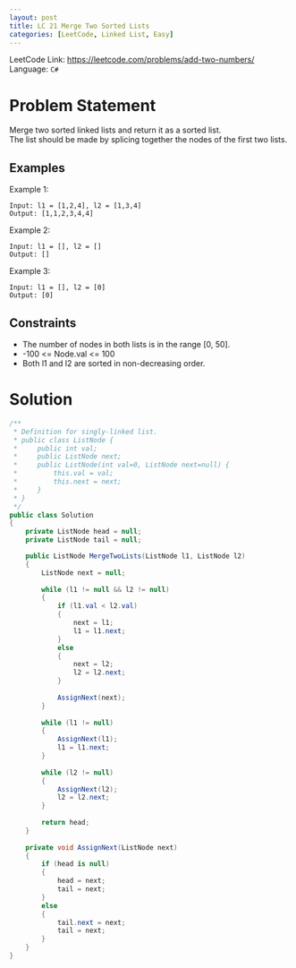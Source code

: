 ```yaml
---
layout: post
title: LC 21 Merge Two Sorted Lists
categories: [LeetCode, Linked List, Easy]
---
```


LeetCode Link: https://leetcode.com/problems/add-two-numbers/  
Language: `C#`

# Problem Statement #

Merge two sorted linked lists and return it as a sorted list.  
The list should be made by splicing together the nodes of the first two lists.

## Examples

Example 1:

```
Input: l1 = [1,2,4], l2 = [1,3,4]
Output: [1,1,2,3,4,4]
```

Example 2:

```
Input: l1 = [], l2 = []
Output: []
```

Example 3:

```
Input: l1 = [], l2 = [0]
Output: [0]
```  

## Constraints  

* The number of nodes in both lists is in the range [0, 50].
* -100 <= Node.val <= 100
* Both l1 and l2 are sorted in non-decreasing order.  

# Solution

``` csharp
/**
 * Definition for singly-linked list.
 * public class ListNode {
 *     public int val;
 *     public ListNode next;
 *     public ListNode(int val=0, ListNode next=null) {
 *         this.val = val;
 *         this.next = next;
 *     }
 * }
 */
public class Solution 
{
    private ListNode head = null;
    private ListNode tail = null;

    public ListNode MergeTwoLists(ListNode l1, ListNode l2) 
    {        
        ListNode next = null;
        
        while (l1 != null && l2 != null)
        {
            if (l1.val < l2.val)
            {
                next = l1;
                l1 = l1.next;
            }
            else
            {
                next = l2;
                l2 = l2.next;
            }
            
            AssignNext(next);
        }
        
        while (l1 != null)
        {
            AssignNext(l1);
            l1 = l1.next;
        }
        
        while (l2 != null)
        {
            AssignNext(l2); 
            l2 = l2.next;
        }        
        
        return head;
    }
    
    private void AssignNext(ListNode next)
    {
        if (head is null)
        {
            head = next;
            tail = next;
        }
        else
        {
            tail.next = next;
            tail = next;
        }          
    }
}
```
